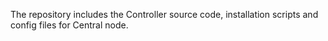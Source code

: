 The repository includes the Controller source code, installation scripts and config files for Central node.
